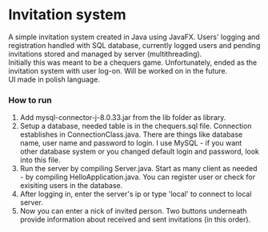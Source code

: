 # Invitation system
A simple invitation system created in Java using JavaFX. Users' logging and registration handled with SQL database, currently logged users and pending invitations stored and managed by server (multithreading).  
Initially this was meant to be a chequers game. Unfortunately, ended as the invitation system with user log-on. Will be worked on in the future.  
UI made in polish language.

### How to run
1. Add mysql-connector-j-8.0.33.jar from the lib folder as library.
2. Setup a database, needed table is in the chequers.sql file. Connection establishes in ConnectionClass.java. There are things like database name, user name and password to login. I use MySQL - if you want other database system or you changed default login and password, look into this file.
3. Run the server by compiling Server.java. Start as many client as needed - by compiling HelloApplication.java. You can register user or check for exisiting users in the database.
4. After logging in, enter the server's ip or type 'local' to connect to local server.
5. Now you can enter a nick of invited person. Two buttons underneath provide information about received and sent invitations (in this order).
